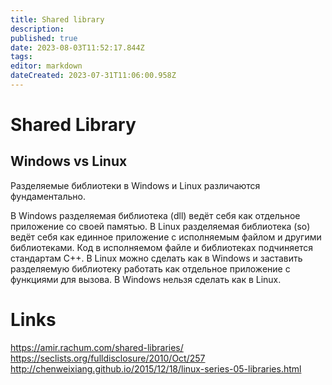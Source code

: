 ```yaml
---
title: Shared library
description: 
published: true
date: 2023-08-03T11:52:17.844Z
tags: 
editor: markdown
dateCreated: 2023-07-31T11:06:00.958Z
---
```


# Shared Library

## Windows vs Linux

Разделяемые библиотеки в Windows и Linux различаются фундаментально.

В Windows разделяемая библиотека (dll) ведёт себя как отдельное приложение со своей памятью.
В Linux разделяемая библиотека (so) ведёт себя как единное приложение с исполняемым файлом и другими библиотеками. Код в исполняемом файле и библиотеках подчиняется стандартам C++.
В Linux можно сделать как в Windows и заставить разделяемую библиотеку работать как отдельное приложение с функциями для вызова.
В Windows нельзя сделать как в Linux.

# Links

https://amir.rachum.com/shared-libraries/
https://seclists.org/fulldisclosure/2010/Oct/257
http://chenweixiang.github.io/2015/12/18/linux-series-05-libraries.html